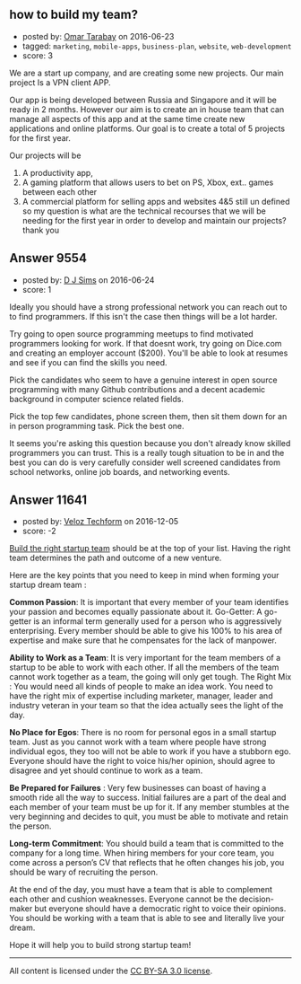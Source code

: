 ## how to build my team?

- posted by: [Omar Tarabay](https://stackexchange.com/users/8693521/omar-tarabay) on 2016-06-23
- tagged: `marketing`, `mobile-apps`, `business-plan`, `website`, `web-development`
- score: 3

<p>We are a start up company, and are creating some new projects. Our main project Is a VPN client APP. </p>

<p>Our app is being developed between Russia and Singapore and it will be ready in 2 months. However our aim is to create an in house team that can manage all aspects of this app and at the same time create new applications and online platforms. Our goal is to create a total of 5 projects for the first year. </p>

<p>Our projects will be  </p>

<ol>
<li>A productivity app,    </li>
<li>A gaming platform that allows users to
bet on PS, Xbox, ext.. games  between each other</li>
<li>A commercial platform for selling apps and websites 4&amp;5 still
un defined so my question is what are the technical recourses that
we will be needing for the first year in order to develop and
maintain our projects? thank you</li>
</ol>



## Answer 9554

- posted by: [D J Sims](https://stackexchange.com/users/7242000/d-j-sims) on 2016-06-24
- score: 1

<p>Ideally you should have a strong professional network you can reach out to to find programmers. If this isn't the case then things will be a lot harder. </p>

<p>Try going to open source programming meetups to find motivated programmers looking for work. If that doesnt work, try going on Dice.com and creating an employer account ($200). You'll be able to look at resumes and see if you can find the skills you need. </p>

<p>Pick the candidates who seem to have a genuine interest in open source programming with many Github contributions and a decent academic background in computer science related fields.</p>

<p>Pick the top few candidates, phone screen them, then sit them down for an in person programming task. Pick the best one.</p>

<p>It seems you're asking this question because you don't already know skilled programmers you can trust. This is a really tough situation to be in and the best you can do is very carefully consider well screened candidates from school networks, online job boards, and networking events.</p>



## Answer 11641

- posted by: [Veloz Techform](https://stackexchange.com/users/9435636/veloz-techform) on 2016-12-05
- score: -2

<p><a href="http://veloztechform.com/blog/7-ways-to-select-your-team-for-startup/" rel="nofollow noreferrer">Build the right startup team</a> should be at the top of your list. Having the right team determines the path and outcome of a new venture.</p>

<p>Here are the key points that you need to keep in mind when forming your startup dream team :</p>

<p><strong>Common Passion</strong>: It is important that every member of your team identifies your passion and becomes equally passionate about it.
Go-Getter: A go-getter is an informal term generally used for a person who is aggressively enterprising. Every member should be able to give his 100% to his area of expertise and make sure that he compensates for the lack of manpower.</p>

<p><strong>Ability to Work as a Team</strong>: It is very important for the team members of a startup to be able to work with each other. If all the members of the team cannot work together as a team, the going will only get tough.
The Right Mix : You would need all kinds of people to make an idea work. You need to have the right mix of expertise including marketer, manager, leader and industry veteran in your team so that the idea actually sees the light of the day.</p>

<p><strong>No Place for Egos</strong>: There is no room for personal egos in a small startup team. Just as you cannot work with a team where people have strong individual egos, they too will not be able to work if you have a stubborn ego. Everyone should have the right to voice his/her opinion, should agree to disagree and yet should continue to work as a team.</p>

<p><strong>Be Prepared for Failures</strong> : Very few businesses can boast of having a smooth ride all the way to success. Initial failures are a part of the deal and each member of your team must be up for it. If any member stumbles at the very beginning and decides to quit, you must be able to motivate and retain the person.</p>

<p><strong>Long-term Commitment</strong>: You should build a team that is committed to the company for a long time. When hiring members for your core team, you come across a person’s CV that reflects that he often changes his job, you should be wary of recruiting the person.</p>

<p>At the end of the day, you must have a team that is able to complement each other and cushion weaknesses. Everyone cannot be the decision-maker but everyone should have a democratic right to voice their opinions. You should be working with a team that is able to see and literally live your dream.</p>

<p>Hope it will help you to build strong startup team!</p>




---

All content is licensed under the [CC BY-SA 3.0 license](https://creativecommons.org/licenses/by-sa/3.0/).
